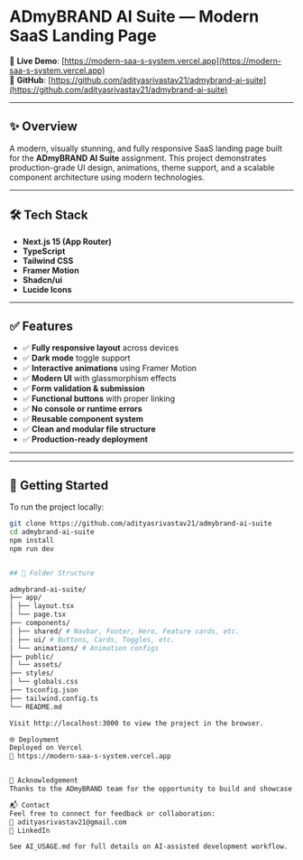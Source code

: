 # ADmyBRAND AI Suite — Modern SaaS Landing Page

🚀 **Live Demo**: [https://modern-saa-s-system.vercel.app](https://modern-saa-s-system.vercel.app)  
🔗 **GitHub**: [https://github.com/adityasrivastav21/admybrand-ai-suite](https://github.com/adityasrivastav21/admybrand-ai-suite)

---

## ✨ Overview

A modern, visually stunning, and fully responsive SaaS landing page built for the **ADmyBRAND AI Suite** assignment. This project demonstrates production-grade UI design, animations, theme support, and a scalable component architecture using modern technologies.

---

## 🛠 Tech Stack

- **Next.js 15 (App Router)**
- **TypeScript**
- **Tailwind CSS**
- **Framer Motion**
- **Shadcn/ui**
- **Lucide Icons**

---

## ✅ Features

- ✅ **Fully responsive layout** across devices
- ✅ **Dark mode** toggle support
- ✅ **Interactive animations** using Framer Motion
- ✅ **Modern UI** with glassmorphism effects
- ✅ **Form validation & submission**
- ✅ **Functional buttons** with proper linking
- ✅ **No console or runtime errors**
- ✅ **Reusable component system**
- ✅ **Clean and modular file structure**
- ✅ **Production-ready deployment**

---

---

## 🚀 Getting Started

To run the project locally:

```bash
git clone https://github.com/adityasrivastav21/admybrand-ai-suite
cd admybrand-ai-suite
npm install
npm run dev


## 🧱 Folder Structure

admybrand-ai-suite/
├── app/
│ ├── layout.tsx
│ └── page.tsx
├── components/
│ ├── shared/ # Navbar, Footer, Hero, Feature cards, etc.
│ ├── ui/ # Buttons, Cards, Toggles, etc.
│ └── animations/ # Animation configs
├── public/
│ └── assets/
├── styles/
│ └── globals.css
├── tsconfig.json
├── tailwind.config.ts
└── README.md

Visit http://localhost:3000 to view the project in the browser.

🌐 Deployment
Deployed on Vercel
🔗 https://modern-saa-s-system.vercel.app


🙏 Acknowledgement
Thanks to the ADmyBRAND team for the opportunity to build and showcase this project. I’ve ensured that all requirements were met with attention to modern UI/UX and clean engineering standards.

📬 Contact
Feel free to connect for feedback or collaboration:
📧 adityasrivastav21@gmail.com
🔗 LinkedIn

See AI_USAGE.md for full details on AI-assisted development workflow.

